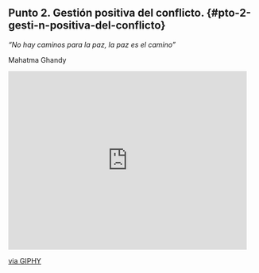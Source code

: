 ##                                                                                                                              Punto 2. Gestión positiva del conflicto. {#pto-2-gesti-n-positiva-del-conflicto}

_“No hay caminos para la paz, la paz es el camino”_

Mahatma Ghandy

<iframe src="https://giphy.com/embed/4jZBAZTvuASt2" width="480" height="360" frameBorder="0" class="giphy-embed" allowFullScreen></iframe><p><a href="https://giphy.com/gifs/hulk-the-4jZBAZTvuASt2">via GIPHY</a></p>


